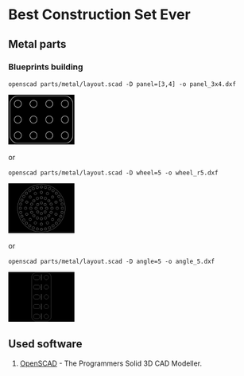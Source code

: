 # Best Construction Set Ever

## Metal parts

### Blueprints building

```
openscad parts/metal/layout.scad -D panel=[3,4] -o panel_3x4.dxf 
```
<img src="https://raw.githubusercontent.com/shadowlamer/bcse/master/docs/images/panel_3x4.png" height="100"/>

or
```
openscad parts/metal/layout.scad -D wheel=5 -o wheel_r5.dxf 
```
<img src="https://raw.githubusercontent.com/shadowlamer/bcse/master/docs/images/wheel_r5.png" height="100"/>

or
```
openscad parts/metal/layout.scad -D angle=5 -o angle_5.dxf 
```
<img src="https://raw.githubusercontent.com/shadowlamer/bcse/master/docs/images/angle_5.png" height="100"/>

## Used software

1. [OpenSCAD](http://www.openscad.org/) - The Programmers Solid 3D CAD Modeller. 

